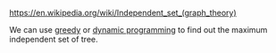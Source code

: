 https://en.wikipedia.org/wiki/Independent_set_(graph_theory)

We can use [greedy](https://www.cs.princeton.edu/~wayne/kleinberg-tardos/pdf/IntractabilityIII-2x2.pdf) or [dynamic programming](https://community.topcoder.com/stat?c=problem_solution&cr=22825384&rd=17422&pm=15257) to find out the maximum independent set of tree.
